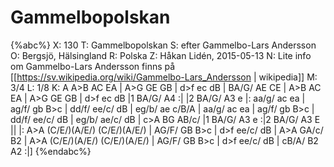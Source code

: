 # Gammelbopolskan

{%abc%}
X: 130
T: Gammelbopolskan
S: efter Gammelbo-Lars Andersson
O: Bergsjö, Hälsingland
R: Polska
Z: Håkan Lidén, 2015-05-13
N: Lite info om Gammelbo-Lars Andersson finns på [[https://sv.wikipedia.org/wiki/Gammelbo-Lars_Andersson | wikipedia]]
M: 3/4
L: 1/8
K: A
A>B AC EA | A>G GE GB | d>f ec dB | BA/G/ AE CE | 
A>B AC EA | A>G GE GB | d>f ec dB |1 BA/G/ A4 :|
|2 BA/G/ A3 e |: aa/g/ ac ea | ag/f/ gb B>c | dd/f/ ee/c/ dB | 
eg/b/ ae c/B/A | aa/g/ ac ea | ag/f/ gb B>c | dd/f/ ee/c/ dB | 
eg/b/ ae/c/ dB | c>A BG AB/c/ |1 BA/G/ A3 e :|2  BA/G/ A3 E ||
|: A>A (C/E/)(A/E/) (C/E/)(A/E/) | AG/F/ GB B>c | d>f ee/c/ dB | A>A GA/c/ B2 | 
A>A (C/E/)(A/E/) (C/E/)(A/E/) | AG/F/ GB B>c | d>f ee/c/ dB | cB/A/ B2 A2 :|]
{%endabc%}
